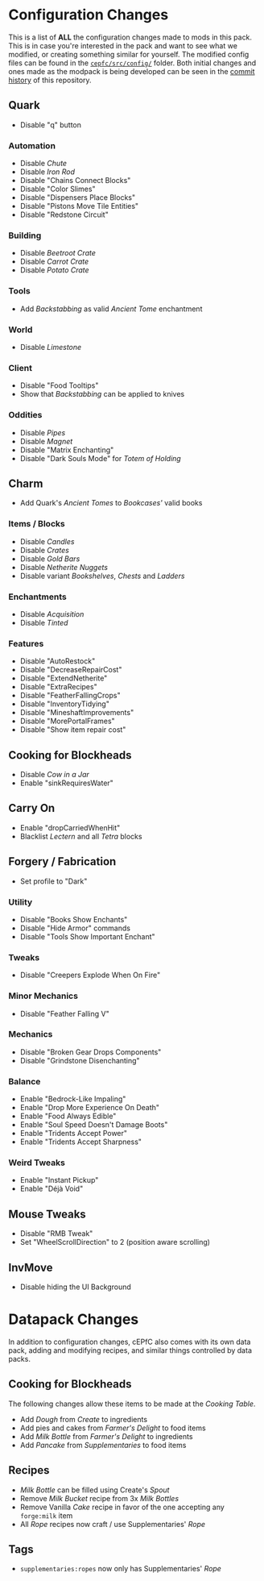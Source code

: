 # Configuration Changes

This is a list of **ALL** the configuration changes made to mods in this pack. This is in case you're interested in the pack and want to see what we modified, or creating something similar for yourself. The modified config files can be found in the [`cepfc/src/config/`](cepfc/src/config/) folder. Both initial changes and ones made as the modpack is being developed can be seen in the [commit history](https://github.com/copygirl/cepfc/commits/master) of this repository.

## Quark
- Disable "q" button
### Automation
- Disable *Chute*
- Disable *Iron Rod*
- Disable "Chains Connect Blocks"
- Disable "Color Slimes"
- Disable "Dispensers Place Blocks"
- Disable "Pistons Move Tile Entities"
- Disable "Redstone Circuit"
### Building
- Disable *Beetroot Crate*
- Disable *Carrot Crate*
- Disable *Potato Crate*
### Tools
- Add *Backstabbing* as valid *Ancient Tome* enchantment
### World
- Disable *Limestone*
### Client
- Disable "Food Tooltips"
- Show that *Backstabbing* can be applied to knives
### Oddities
- Disable *Pipes*
- Disable *Magnet*
- Disable "Matrix Enchanting"
- Disable "Dark Souls Mode" for *Totem of Holding*

## Charm
- Add Quark's *Ancient Tomes* to *Bookcases'* valid books
### Items / Blocks
- Disable *Candles*
- Disable *Crates*
- Disable *Gold Bars*
- Disable *Netherite Nuggets*
- Disable variant *Bookshelves*, *Chests* and *Ladders*
### Enchantments
- Disable *Acquisition*
- Disable *Tinted*
### Features
- Disable "AutoRestock"
- Disable "DecreaseRepairCost"
- Disable "ExtendNetherite"
- Disable "ExtraRecipes"
- Disable "FeatherFallingCrops"
- Disable "InventoryTidying"
- Disable "MineshaftImprovements"
- Disable "MorePortalFrames"
- Disable "Show item repair cost"

## Cooking for Blockheads
- Disable *Cow in a Jar*
- Enable "sinkRequiresWater"

## Carry On
- Enable "dropCarriedWhenHit"
- Blacklist *Lectern* and all *Tetra* blocks

## Forgery / Fabrication
- Set profile to "Dark"
### Utility
- Disable "Books Show Enchants"
- Disable "Hide Armor" commands
- Disable "Tools Show Important Enchant"
### Tweaks
- Disable "Creepers Explode When On Fire"
### Minor Mechanics
- Disable "Feather Falling V"
### Mechanics
- Disable "Broken Gear Drops Components"
- Disable "Grindstone Disenchanting"
### Balance
- Enable "Bedrock-Like Impaling"
- Enable "Drop More Experience On Death"
- Enable "Food Always Edible"
- Enable "Soul Speed Doesn't Damage Boots"
- Enable "Tridents Accept Power"
- Enable "Tridents Accept Sharpness"
### Weird Tweaks
- Enable "Instant Pickup"
- Enable "Déjà Void"

## Mouse Tweaks
- Disable "RMB Tweak"
- Set "WheelScrollDirection" to 2 (position aware scrolling)

## InvMove
- Disable hiding the UI Background


# Datapack Changes

In addition to configuration changes, cEPfC also comes with its own data pack, adding and modifying recipes, and similar things controlled by data packs.

## Cooking for Blockheads
The following changes allow these items to be made at the *Cooking Table*.
- Add *Dough* from *Create* to ingredients
- Add pies and cakes from *Farmer's Delight* to food items
- Add *Milk Bottle* from *Farmer's Delight* to ingredients
- Add *Pancake* from *Supplementaries* to food items

## Recipes
- *Milk Bottle* can be filled using Create's *Spout*
- Remove *Milk Bucket* recipe from 3x *Milk Bottles*
- Remove Vanilla *Cake* recipe in favor of the one accepting any `forge:milk` item
- All *Rope* recipes now craft / use Supplementaries' *Rope*

## Tags
- `supplementaries:ropes` now only has Supplementaries' *Rope*
